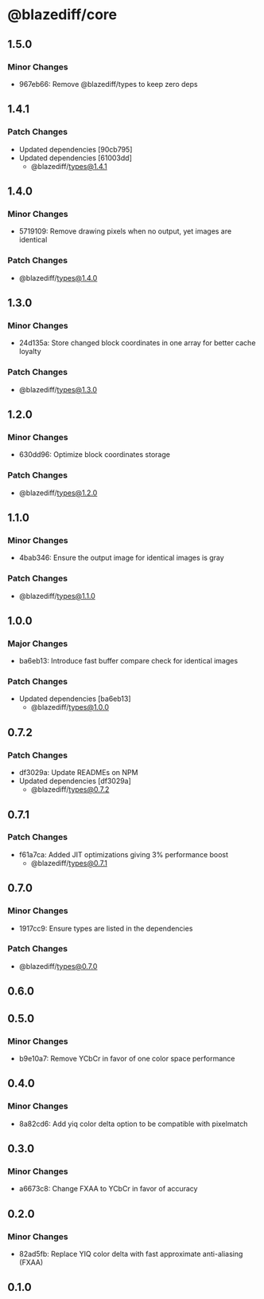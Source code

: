 # @blazediff/core

## 1.5.0

### Minor Changes

- 967eb66: Remove @blazediff/types to keep zero deps

## 1.4.1

### Patch Changes

- Updated dependencies [90cb795]
- Updated dependencies [61003dd]
  - @blazediff/types@1.4.1

## 1.4.0

### Minor Changes

- 5719109: Remove drawing pixels when no output, yet images are identical

### Patch Changes

- @blazediff/types@1.4.0

## 1.3.0

### Minor Changes

- 24d135a: Store changed block coordinates in one array for better cache loyalty

### Patch Changes

- @blazediff/types@1.3.0

## 1.2.0

### Minor Changes

- 630dd96: Optimize block coordinates storage

### Patch Changes

- @blazediff/types@1.2.0

## 1.1.0

### Minor Changes

- 4bab346: Ensure the output image for identical images is gray

### Patch Changes

- @blazediff/types@1.1.0

## 1.0.0

### Major Changes

- ba6eb13: Introduce fast buffer compare check for identical images

### Patch Changes

- Updated dependencies [ba6eb13]
  - @blazediff/types@1.0.0

## 0.7.2

### Patch Changes

- df3029a: Update READMEs on NPM
- Updated dependencies [df3029a]
  - @blazediff/types@0.7.2

## 0.7.1

### Patch Changes

- f61a7ca: Added JIT optimizations giving 3% performance boost
  - @blazediff/types@0.7.1

## 0.7.0

### Minor Changes

- 1917cc9: Ensure types are listed in the dependencies

### Patch Changes

- @blazediff/types@0.7.0

## 0.6.0

## 0.5.0

### Minor Changes

- b9e10a7: Remove YCbCr in favor of one color space performance

## 0.4.0

### Minor Changes

- 8a82cd6: Add yiq color delta option to be compatible with pixelmatch

## 0.3.0

### Minor Changes

- a6673c8: Change FXAA to YCbCr in favor of accuracy

## 0.2.0

### Minor Changes

- 82ad5fb: Replace YIQ color delta with fast approximate anti-aliasing (FXAA)

## 0.1.0
